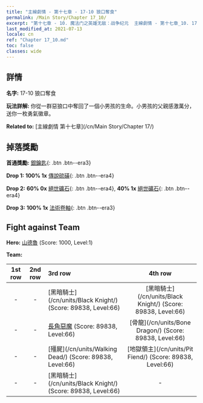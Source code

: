 ```yaml
---
title: "主線劇情 - 第十七章 - 17-10 狼口奪食"
permalink: /Main Story/Chapter 17_10/
excerpt: "第十七章 - 10. 魔法门之英雄无敌：战争纪元  主線劇情 - 第十七章_10. 17-10 狼口奪食"
last_modified_at: 2021-07-13
locale: cn
ref: "Chapter 17_10.md"
toc: false
classes: wide
---
```


## 詳情

 **名字:** 17-10 狼口奪食

 **玩法詳解:** 你從一群惡狼口中奪回了一個小男孩的生命。小男孩的父親感激萬分，送你一枚勇氣徽章。

 **Related to:** [主線劇情 第十七章](/cn/Main Story/Chapter 17/)

## 掉落獎勵

 **首通獎勵:** [銀鑰匙](/cn/Items/con_693/){: .btn .btn--era3}

 **Drop 1:** **100% 1x** [傳說硫磺](/cn/Items/mat_57/){: .btn .btn--era4}

 **Drop 2:** **60% 0x** [絕世礦石](/cn/Items/mat_47/){: .btn .btn--era4}, **40% 1x** [絕世礦石](/cn/Items/mat_47/){: .btn .btn--era4}

 **Drop 3:** **100% 1x** [法術卷軸](/cn/Items/con_694/){: .btn .btn--era3}


## Fight against Team
 **Hero:** [山德魯](/cn/heroes/Sandro/) (Score: 1000, Level:1)

 **Team:**


  | 1st row | 2nd row | 3rd row | 4th row |
  |:----:|:----:|:----|:----:|
  | - | - | [黑暗騎士](/cn/units/Black Knight/) (Score: 89838, Level:66)  | [黑暗騎士](/cn/units/Black Knight/) (Score: 89838, Level:66)  |
  | - | - | [長角惡魔](/cn/units/Demon/) (Score: 89838, Level:66)  | [骨龍](/cn/units/Bone Dragon/) (Score: 89838, Level:66)  |
  | - | - | [殭屍](/cn/units/Walking Dead/) (Score: 89838, Level:66)  | [地獄領主](/cn/units/Pit Fiend/) (Score: 89838, Level:66)  |
  | - | - | [黑暗騎士](/cn/units/Black Knight/) (Score: 89838, Level:66)  | - |


